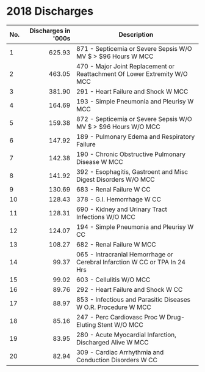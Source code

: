 # 2018 Discharges


| No. | Discharges in '000s |  Description  |  
|-----|--------------------:|---------------|
|  1   |     625.93         |  871 - Septicemia or Severe Sepsis W/O MV $ > $96 Hours W MCC |   
|  2   |     463.05         |  470 - Major Joint Replacement or Reattachment Of Lower Extremity W/O MCC |   
|  3   |     381.90         |  291 - Heart Failure and Shock W MCC |   
|  4   |     164.69         |  193 - Simple Pneumonia and Pleurisy W MCC |   
|  5   |     159.38         |  872 - Septicemia or Severe Sepsis W/O MV $ > $96 Hours W/O MCC |   
|  6   |     147.92         |  189 - Pulmonary Edema and Respiratory Failure |   
|  7   |     142.38         |  190 - Chronic Obstructive Pulmonary Disease W MCC |   
|  8   |     141.92         |  392 - Esophagitis, Gastroent and Misc Digest Disorders W/O MCC |   
|  9   |     130.69         |  683 - Renal Failure W CC |   
|  10  |     128.43         |  378 - G.I. Hemorrhage W CC |   
|  11  |     128.31         |  690 - Kidney and Urinary Tract Infections W/O MCC |   
|  12  |     124.07         |  194 - Simple Pneumonia and Pleurisy W CC |   
|  13  |     108.27         |  682 - Renal Failure W MCC |   
|  14  |      99.37         |  065 - Intracranial Hemorrhage or Cerebral Infarction W CC or TPA In 24 Hrs |   
|  15  |      99.02         |  603 - Cellulitis W/O MCC |   
|  16  |      89.76         |  292 - Heart Failure and Shock W CC |   
|  17  |      88.97         |  853 - Infectious and Parasitic Diseases W O.R. Procedure W MCC |   
|  18  |      85.16         |  247 - Perc Cardiovasc Proc W Drug-Eluting Stent W/O MCC |   
|  19  |      83.95         |  280 - Acute Myocardial Infarction, Discharged Alive W MCC |   
|  20  |      82.94         |  309 - Cardiac Arrhythmia and Conduction Disorders W CC |   



